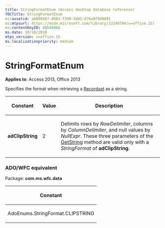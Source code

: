 ```yaml
---
title: StringFormatEnum (Access desktop database reference)
TOCTitle: StringFormatEnum
ms:assetid: ab069d67-d983-f390-5d45-876a9f9d9691
ms:mtpsurl: https://msdn.microsoft.com/library/JJ249794(v=office.15)
ms:contentKeyID: 48546964
ms.date: 10/18/2018
mtps_version: v=office.15
ms.localizationpriority: medium
---
```


# StringFormatEnum

**Applies to**: Access 2013, Office 2013

Specifies the format when retrieving a [Recordset](recordset-object-ado.md) as a string.


<table>
<colgroup>
<col />
<col />
<col />
</colgroup>
<thead>
<tr class="header">
<th><p>Constant</p></th>
<th><p>Value</p></th>
<th><p>Description</p></th>
</tr>
</thead>
<tbody>
<tr class="odd">
<td><p><strong>adClipString</strong></p></td>
<td><p>2</p></td>
<td><p>Delimits rows by <em>RowDelimiter</em>, columns by <em>ColumnDelimiter</em>, and null values by <em>NullExpr</em>. These three parameters of the <a href="getstring-method-ado.md">GetString</a> method are valid only with a <em>StringFormat</em> of <strong>adClipString</strong>.</p></td>
</tr>
</tbody>
</table>


### ADO/WFC equivalent

Package: **com.ms.wfc.data**

<table>
<colgroup>
<col />
</colgroup>
<thead>
<tr class="header">
<th><p>Constant</p></th>
</tr>
</thead>
<tbody>
<tr class="odd">
<td><p>AdoEnums.StringFormat.CLIPSTRING</p></td>
</tr>
</tbody>
</table>

